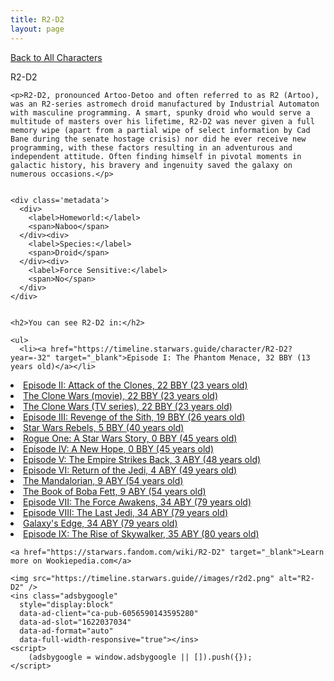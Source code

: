 ```yaml
---
title: R2-D2
layout: page
---
```

<a href="/character" class="smaller">Back to All Characters</a>

<div class="container">
  <div class="col-10">
    <p>
    R2-D2             
    </p>

    <p>R2-D2, pronounced Artoo-Detoo and often referred to as R2 (Artoo), was an R2-series astromech droid manufactured by Industrial Automaton with masculine programming. A smart, spunky droid who would serve a multitude of masters over his lifetime, R2-D2 was never given a full memory wipe (apart from a partial wipe of select information by Cad Bane during the senate hostage crisis) nor did he ever receive new programming, with these factors resulting in an adventurous and independent attitude. Often finding himself in pivotal moments in galactic history, his bravery and ingenuity saved the galaxy on numerous occasions.</p>


    <div class='metadata'>
      <div>
        <label>Homeworld:</label>
        <span>Naboo</span>
      </div><div>
        <label>Species:</label>
        <span>Droid</span>
      </div><div>
        <label>Force Sensitive:</label>
        <span>No</span>
      </div>
    </div>


    <h2>You can see R2-D2 in:</h2>

    <ul>
      <li><a href="https://timeline.starwars.guide/character/R2-D2?year=-32" target="_blank">Episode I: The Phantom Menace, 32 BBY (13 years old)</a></li>
  <li><a href="https://timeline.starwars.guide/character/R2-D2?year=-22" target="_blank">Episode II: Attack of the Clones, 22 BBY (23 years old)</a></li>
  <li><a href="https://timeline.starwars.guide/character/R2-D2?year=-22" target="_blank">The Clone Wars (movie), 22 BBY (23 years old)</a></li>
  <li><a href="https://timeline.starwars.guide/character/R2-D2?year=-22" target="_blank">The Clone Wars (TV series), 22 BBY (23 years old)</a></li>
  <li><a href="https://timeline.starwars.guide/character/R2-D2?year=-19" target="_blank">Episode III: Revenge of the Sith, 19 BBY (26 years old)</a></li>
  <li><a href="https://timeline.starwars.guide/character/R2-D2?year=-5" target="_blank">Star Wars Rebels, 5 BBY (40 years old)</a></li>
  <li><a href="https://timeline.starwars.guide/character/R2-D2?year=0" target="_blank">Rogue One: A Star Wars Story, 0 BBY (45 years old)</a></li>
  <li><a href="https://timeline.starwars.guide/character/R2-D2?year=0" target="_blank">Episode IV: A New Hope, 0 BBY (45 years old)</a></li>
  <li><a href="https://timeline.starwars.guide/character/R2-D2?year=3" target="_blank">Episode V: The Empire Strikes Back, 3 ABY (48 years old)</a></li>
  <li><a href="https://timeline.starwars.guide/character/R2-D2?year=4" target="_blank">Episode VI: Return of the Jedi, 4 ABY (49 years old)</a></li>
  <li><a href="https://timeline.starwars.guide/character/R2-D2?year=9" target="_blank">The Mandalorian, 9 ABY (54 years old)</a></li>
  <li><a href="https://timeline.starwars.guide/character/R2-D2?year=9" target="_blank">The Book of Boba Fett, 9 ABY (54 years old)</a></li>
  <li><a href="https://timeline.starwars.guide/character/R2-D2?year=34" target="_blank">Episode VII: The Force Awakens, 34 ABY (79 years old)</a></li>
  <li><a href="https://timeline.starwars.guide/character/R2-D2?year=34" target="_blank">Episode VIII: The Last Jedi, 34 ABY (79 years old)</a></li>
  <li><a href="https://timeline.starwars.guide/character/R2-D2?year=34" target="_blank">Galaxy's Edge, 34 ABY (79 years old)</a></li>
  <li><a href="https://timeline.starwars.guide/character/R2-D2?year=35" target="_blank">Episode IX: The Rise of Skywalker, 35 ABY (80 years old)</a></li>
    </ul>

    <a href="https://starwars.fandom.com/wiki/R2-D2" target="_blank">Learn more on Wookiepedia.com</a>
  </div>
  <div class="character_image col-2">
    
    <img src="https://timeline.starwars.guide//images/r2d2.png" alt="R2-D2" />
    <ins class="adsbygoogle"
      style="display:block"
      data-ad-client="ca-pub-6056590143595280"
      data-ad-slot="1622037034"
      data-ad-format="auto"
      data-full-width-responsive="true"></ins>
    <script>
        (adsbygoogle = window.adsbygoogle || []).push({});
    </script>
  </div>
</div>
